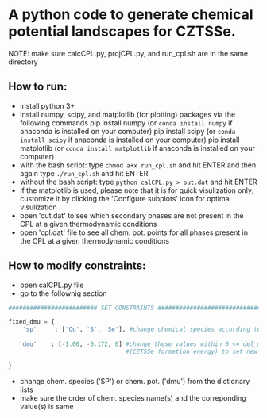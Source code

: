 # A python code to generate chemical potential landscapes for CZTSSe.

NOTE: make sure calcCPL.py, projCPL.py, and run_cpl.sh are in the same directory

## How to run:
- install python 3+
- install numpy, scipy, and matplotlib (for plotting) packages via the following commands
   pip install numpy (or `conda install numpy` if anaconda is installed on your computer)
   pip install scipy (or `conda install scipy` if anaconda is installed on your computer)
   pip install matplotlib (or `conda install matplotlib` if anaconda is installed on your computer)
- with the bash script: type `chmod a+x run_cpl.sh` and hit ENTER and then again type `./run_cpl.sh` and hit ENTER
- without the bash script: type `python calCPL.py > out.dat` and hit ENTER
- if the matplotlib is used, please note that it is for quick visulization only; customize it by clicking the 'Configure subplots' icon for optimal visulization
- open 'out.dat' to see which secondary phases are not present in the CPL at a given thermodynamic conditions
- open 'cpl.dat' file to see all chem. pot. points for all phases present in the CPL at a given thermodynamic conditions


## How to modify constraints:
- open calCPL.py file
- go to the follownig section
 
```python
######################### SET CONSTRAINTS ################################

fixed_dmu = {
    'sp'     : ['Cu', 'S', 'Se'], #change chemical species according to your need
   
   'dmu'    : [-1.06, -0.172, 0] #change these values within 0 <= del_mu_sp <= pdHf 
                                 #(CZTSSe formation energy) to set new constranints

}
```

- change chem. species ('SP') or chem. pot. ('dmu') from the dictionary lists
- make sure the order  of chem. species name(s) and the correponding value(s) is same
